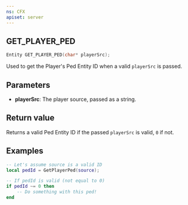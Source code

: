 ```yaml
---
ns: CFX
apiset: server
---
```

## GET_PLAYER_PED

```c
Entity GET_PLAYER_PED(char* playerSrc);
```

Used to get the Player's Ped Entity ID when a valid `playerSrc` is passed.


## Parameters
* **playerSrc**: The player source, passed as a string.

## Return value
Returns a valid Ped Entity ID if the passed `playerSrc` is valid, `0` if not.

## Examples

```lua
-- Let's assume source is a valid ID
local pedId = GetPlayerPed(source);

-- If pedId is valid (not equal to 0)
if pedId ~= 0 then
    -- Do something with this ped!
end
```
